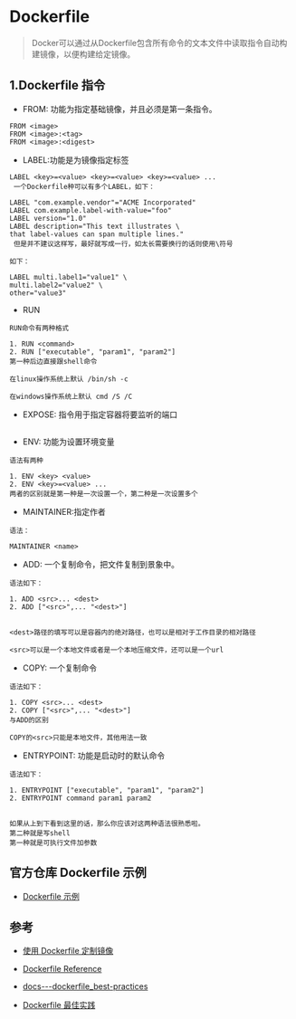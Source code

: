 # Dockerfile
>Docker可以通过从Dockerfile包含所有命令的文本文件中读取指令自动构建镜像，以便构建给定镜像。




## 1.Dockerfile 指令

- FROM: 功能为指定基础镜像，并且必须是第一条指令。
```
FROM <image>
FROM <image>:<tag>
FROM <image>:<digest> 
```
- LABEL:功能是为镜像指定标签
```
LABEL <key>=<value> <key>=<value> <key>=<value> ...
 一个Dockerfile种可以有多个LABEL，如下：

LABEL "com.example.vendor"="ACME Incorporated"
LABEL com.example.label-with-value="foo"
LABEL version="1.0"
LABEL description="This text illustrates \
that label-values can span multiple lines."
 但是并不建议这样写，最好就写成一行，如太长需要换行的话则使用\符号

如下：

LABEL multi.label1="value1" \
multi.label2="value2" \
other="value3"
```

- RUN
```
RUN命令有两种格式

1. RUN <command>
2. RUN ["executable", "param1", "param2"]
第一种后边直接跟shell命令

在linux操作系统上默认 /bin/sh -c

在windows操作系统上默认 cmd /S /C
```

- EXPOSE: 指令用于指定容器将要监听的端口
```

```

- ENV: 功能为设置环境变量

```
语法有两种

1. ENV <key> <value>
2. ENV <key>=<value> ...
两者的区别就是第一种是一次设置一个，第二种是一次设置多个
```

- MAINTAINER:指定作者
```
语法：

MAINTAINER <name>
```

- ADD: 一个复制命令，把文件复制到景象中。
```
语法如下：

1. ADD <src>... <dest>
2. ADD ["<src>",... "<dest>"]
 

<dest>路径的填写可以是容器内的绝对路径，也可以是相对于工作目录的相对路径

<src>可以是一个本地文件或者是一个本地压缩文件，还可以是一个url
```

- COPY: 一个复制命令
```
语法如下：

1. COPY <src>... <dest>
2. COPY ["<src>",... "<dest>"]
与ADD的区别

COPY的<src>只能是本地文件，其他用法一致
```

- ENTRYPOINT: 功能是启动时的默认命令

```
语法如下：

1. ENTRYPOINT ["executable", "param1", "param2"]
2. ENTRYPOINT command param1 param2
 

如果从上到下看到这里的话，那么你应该对这两种语法很熟悉啦。
第二种就是写shell
第一种就是可执行文件加参数
```












## 官方仓库 Dockerfile 示例
- [Dockerfile 示例](https://github.com/docker-library/docs)


## 参考
- [使用 Dockerfile 定制镜像](https://yeasy.gitbooks.io/docker_practice/content/image/build.html)

- [ Dockerfile Reference ](https://docs.docker.com/engine/reference/builder/)
- [docs---dockerfile_best-practices](https://docs.docker.com/develop/develop-images/dockerfile_best-practices/)
- [Dockerfile 最佳实践](https://www.qikqiak.com/post/dockerfile-best-practice/)
